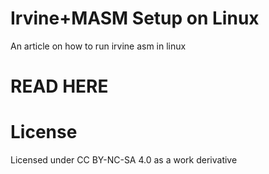 # Irvine+MASM Setup on Linux
 
 An article on how to run irvine asm in linux

# READ HERE <a href="https://github.com/Justaus3r/IrvineOnLinux/blob/master/IrvineSetup.md"></a>

# License

Licensed under CC BY-NC-SA 4.0 as a work derivative
